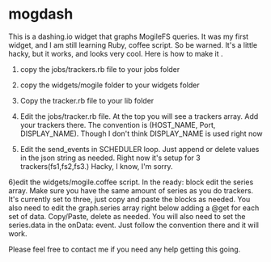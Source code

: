 mogdash
=======

This is a dashing.io widget that graphs MogileFS queries.  It was my first widget, and I am still learning Ruby, coffee script.  So be warned.  It's a little hacky, but it works, and looks very cool.
Here is how to make it .  
1) copy the jobs/trackers.rb file to your jobs folder

2) copy the widgets/mogile folder to your widgets folder

3) Copy the tracker.rb file to your lib folder

4) Edit the jobs/tracker.rb file.  At the top you will see a trackers array.  Add your trackers there.  The convention is (HOST_NAME, Port, DISPLAY_NAME). Though I don't think DISPLAY_NAME is used right now 

5) Edit the send_events in SCHEDULER loop.  Just append or delete values in the json string as needed.  Right now it's setup for 3 trackers(fs1,fs2,fs3.)  Hacky, I know, I'm sorry.

6)edit the widgets/mogile.coffee script.  In the ready: block edit the series array. Make sure you have the same amount of series as you do trackers.  It's currently set to three, just copy and paste the blocks as needed.  You also need to edit the graph.series array right below adding a @get for each set of data.  Copy/Paste, delete as needed.  You will also need to set the series.data in the onData: event.  Just follow the convention there and it will work.

Please feel free to contact me if you need any help getting this going.  

